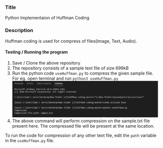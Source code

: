 ### Title
Python Implementaion of Huffman Coding

### Description
Huffman coding is used for compress of files(Image, Text, Audio).
#### Testing / Running the program

1. Save / Clone the above repository
2. The repository consists of a sample text file of size 699kB
3. Run the python code `useHuffman.py` to compress the given sample file. For eg. open terminal and run `python3 useHuffman.py`
![r.PNG](r.PNG)
4. The above command will perform compression on the sample.txt file present here. The compressed file will be present at the same location.

To run the code for compression of any other text file, edit the `path` variable in the `useHuffman.py` file.

